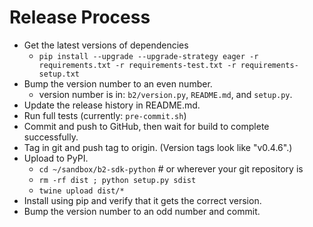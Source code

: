 # Release Process

- Get the latest versions of dependencies
  - `pip install --upgrade --upgrade-strategy eager -r requirements.txt -r requirements-test.txt -r requirements-setup.txt`
- Bump the version number to an even number.
  - version number is in: `b2/version.py`, `README.md`, and `setup.py`.
- Update the release history in README.md.
- Run full tests (currently: `pre-commit.sh`)
- Commit and push to GitHub, then wait for build to complete successfully.
- Tag in git and push tag to origin.  (Version tags look like "v0.4.6".)
- Upload to PyPI.
  - `cd ~/sandbox/b2-sdk-python`    # or wherever your git repository is
  - `rm -rf dist ; python setup.py sdist`
  - `twine upload dist/*`
- Install using pip and verify that it gets the correct version.
- Bump the version number to an odd number and commit.
